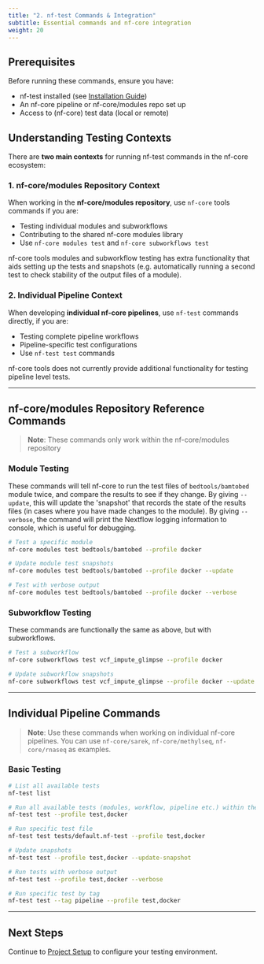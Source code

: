 ```yaml
---
title: "2. nf-test Commands & Integration"
subtitle: Essential commands and nf-core integration
weight: 20
---
```


## Prerequisites

Before running these commands, ensure you have:

- nf-test installed (see [Installation Guide](./01_installation.md))
- An nf-core pipeline or nf-core/modules repo set up
- Access to (nf-core) test data (local or remote)

## Understanding Testing Contexts

There are **two main contexts** for running nf-test commands in the nf-core ecosystem:

### 1. nf-core/modules Repository Context

When working in the **nf-core/modules repository**, use `nf-core` tools commands if you are:

- Testing individual modules and subworkflows
- Contributing to the shared nf-core modules library
- Use `nf-core modules test` and `nf-core subworkflows test`

nf-core tools modules and subworkflow testing has extra functionality that aids setting up the tests and snapshots (e.g. automatically running a second test to check stability of the output files of a module).

### 2. Individual Pipeline Context

When developing **individual nf-core pipelines**, use `nf-test` commands directly, if you are:

- Testing complete pipeline workflows
- Pipeline-specific test configurations
- Use `nf-test test` commands

nf-core tools does not currently provide additional functionality for testing pipeline level tests.

---

## nf-core/modules Repository Reference Commands

> **Note**: These commands only work within the nf-core/modules repository


### Module Testing

These commands will tell nf-core to run the test files of `bedtools/bamtobed` module twice, and compare the results to see if they change.
By giving `--update`, this will update the 'snapshot' that records the state of the results files (in cases where you have made changes to the module).
By giving `--verbose`, the command will print the Nextflow logging information to console, which is useful for debugging.

```bash
# Test a specific module
nf-core modules test bedtools/bamtobed --profile docker

# Update module test snapshots
nf-core modules test bedtools/bamtobed --profile docker --update

# Test with verbose output
nf-core modules test bedtools/bamtobed --profile docker --verbose
```

### Subworkflow Testing

These commands are functionally the same as above, but with subworkflows.

```bash
# Test a subworkflow
nf-core subworkflows test vcf_impute_glimpse --profile docker

# Update subworkflow snapshots
nf-core subworkflows test vcf_impute_glimpse --profile docker --update
```

---

## Individual Pipeline Commands

> **Note**: Use these commands when working on individual nf-core pipelines. You can use `nf-core/sarek`, `nf-core/methylseq`, `nf-core/rnaseq` as examples.

### Basic Testing

```bash
# List all available tests
nf-test list

# Run all available tests (modules, workflow, pipeline etc.) within the repository
nf-test test --profile test,docker

# Run specific test file
nf-test test tests/default.nf-test --profile test,docker

# Update snapshots
nf-test test --profile test,docker --update-snapshot

# Run tests with verbose output
nf-test test --profile test,docker --verbose

# Run specific test by tag
nf-test test --tag pipeline --profile test,docker
```

---

## Next Steps

Continue to [Project Setup](./03_project_setup.md) to configure your testing environment.
